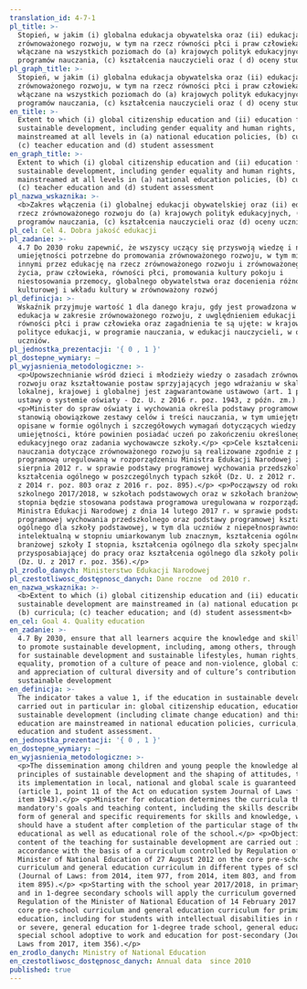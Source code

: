 ```yaml
---
translation_id: 4-7-1
pl_title: >-
  Stopień, w jakim (i) globalna edukacja obywatelska oraz (ii) edukacja na rzecz
  zrównoważonego rozwoju, w tym na rzecz równości płci i praw człowieka, są
  włączane na wszystkich poziomach do (a) krajowych polityk edukacyjnych, (b)
  programów nauczania, (c) kształcenia nauczycieli oraz ( d) oceny studentów
pl_graph_title: >-
  Stopień, w jakim (i) globalna edukacja obywatelska oraz (ii) edukacja na rzecz
  zrównoważonego rozwoju, w tym na rzecz równości płci i praw człowieka, są
  włączane na wszystkich poziomach do (a) krajowych polityk edukacyjnych, (b)
  programów nauczania, (c) kształcenia nauczycieli oraz ( d) oceny studentów
en_title: >-
  Extent to which (i) global citizenship education and (ii) education for
  sustainable development, including gender equality and human rights, are
  mainstreamed at all levels in (a) national education policies, (b) curricula,
  (c) teacher education and (d) student assessment
en_graph_title: >-
  Extent to which (i) global citizenship education and (ii) education for
  sustainable development, including gender equality and human rights, are
  mainstreamed at all levels in (a) national education policies, (b) curricula,
  (c) teacher education and (d) student assessment
pl_nazwa_wskaznika: >-
  <b>Zakres włączenia (i) globalnej edukacji obywatelskiej oraz (ii) edukacji na
  rzecz zrównoważonego rozwoju do (a) krajowych polityk edukacyjnych, (b)
  programów nauczania, (c) kształcenia nauczycieli oraz (d) oceny uczniów</b>
pl_cel: Cel 4. Dobra jakość edukacji
pl_zadanie: >-
  4.7 Do 2030 roku zapewnić, że wszyscy uczący się przyswoją wiedzę i nabędą
  umiejętności potrzebne do promowania zrównoważonego rozwoju, w tym między
  innymi przez edukację na rzecz zrównoważonego rozwoju i zrównoważonego stylu
  życia, praw człowieka, równości płci, promowania kultury pokoju i
  niestosowania przemocy, globalnego obywatelstwa oraz docenienia różnorodności
  kulturowej i wkładu kultury w zrównoważony rozwój
pl_definicja: >-
  Wskaźnik przyjmuje wartość 1 dla danego kraju, gdy jest prowadzona w nim
  edukacja w zakresie zrównoważonego rozwoju, z uwględnieniem edukacji na rzecz
  równości płci i praw człowieka oraz zagadnienia te są ujęte: w krajowej
  polityce edukacji, w programie nauczania, w edukacji nauczycieli, w ocenianiu
  uczniów.
pl_jednostka_prezentacji: '{ 0 , 1 }'
pl_dostepne_wymiary: –
pl_wyjasnienia_metodologiczne: >-
  <p>Upowszechnianie wśród dzieci i młodzieży wiedzy o zasadach zrównoważonego
  rozwoju oraz kształtowanie postaw sprzyjających jego wdrażaniu w skali
  lokalnej, krajowej i globalnej jest zagwarantowane ustawowo (art. 1 pkt 11
  ustawy o systemie oświaty - Dz. U. z 2016 r. poz. 1943, z późn. zm.).</p>
  <p>Minister do spraw oświaty i wychowania określa podstawy programowe, które
  stanowią obowiązkowe zestawy celów i treści nauczania, w tym umiejętności,
  opisane w formie ogólnych i szczegółowych wymagań dotyczących wiedzy i
  umiejętności, które powinien posiadać uczeń po zakończeniu określonego etapu
  edukacyjnego oraz zadania wychowawcze szkoły.</p> <p>Cele kształcenia i treści
  nauczania dotyczące zrównoważonego rozwoju są realizowane zgodnie z podstawą
  programową uregulowaną w rozporządzeniu Ministra Edukacji Narodowej z dnia 27
  sierpnia 2012 r. w sprawie podstawy programowej wychowania przedszkolnego oraz
  kształcenia ogólnego w poszczególnych typach szkół (Dz. U. z 2012 r. poz. 977,
  z 2014 r. poz. 803 oraz z 2016 r. poz. 895).</p> <p>Począwszy od roku
  szkolnego 2017/2018, w szkołach podstawowych oraz w szkołach branżowych I
  stopnia będzie stosowana podstawa programowa uregulowana w rozporządzeniu
  Ministra Edukacji Narodowej z dnia 14 lutego 2017 r. w sprawie podstawy
  programowej wychowania przedszkolnego oraz podstawy programowej kształcenia
  ogólnego dla szkoły podstawowej, w tym dla uczniów z niepełnosprawnością
  intelektualną w stopniu umiarkowanym lub znacznym, kształcenia ogólnego dla
  branżowej szkoły I stopnia, kształcenia ogólnego dla szkoły specjalnej
  przysposabiającej do pracy oraz kształcenia ogólnego dla szkoły policealnej
  (Dz. U. z 2017 r. poz. 356).</p>
pl_zrodlo_danych: Ministerstwo Edukacji Narodowej
pl_czestotliwosc_dostępnosc_danych: Dane roczne  od 2010 r.
en_nazwa_wskaznika: >-
  <b>Extent to which (i) global citizenship education and (ii) education for
  sustainable development are mainstreamed in (a) national education policies;
  (b) curricula; (c) teacher education; and (d) student assessment<b>
en_cel: Goal 4. Quality education
en_zadanie: >-
  4.7 By 2030, ensure that all learners acquire the knowledge and skills needed
  to promote sustainable development, including, among others, through education
  for sustainable development and sustainable lifestyles, human rights, gender
  equality, promotion of a culture of peace and non-violence, global citizenship
  and appreciation of cultural diversity and of culture’s contribution to
  sustainable development
en_definicja: >-
  The indicator takes a value 1, if the education in sustainable development is
  carried out in particular in: global citizenship education, education for
  sustainable development (including climate change education) and this
  education are mainstreamed in national education policies, curricula, teacher
  education and student assessment.
en_jednostka_prezentacji: '{ 0 , 1 }'
en_dostepne_wymiary: –
en_wyjasnienia_metodologiczne: >-
  <p>The dissemination among children and young people the knowledge about the
  principles of sustainable development and the shaping of attitudes, to foster
  its implementation in local, national and global scale is guaranteed by law
  (article 1, point 11 of the Act on education system Journal of Laws from 2016,
  item 1943).</p> <p>Minister for education determines the curricula that are
  mandatory's goals and teaching content, including the skills described in the
  form of general and specific requirements for skills and knowledge, which
  should have a student after completion of the particular stage of the
  educational as well as educational role of the school.</p> <p>Objectives and
  content of the teaching for sustainable development are carried out in
  accordance with the basis of a curriculum controlled by Regulation of the
  Minister of National Education of 27 August 2012 on the core pre-school
  curriculum and general education curriculum in different types of schools
  (Journal of Laws: from 2014, item 977, from 2014, item 803, and from 2016,
  item 895).</p> <p>Starting with the school year 2017/2018, in primary schools
  and in 1-degree secondary schools will apply the curriculum governed by
  Regulation of the Minister of National Education of 14 February 2017 on the
  core pre-school curriculum and general education curriculum for primary
  education, including for students with intellectual disabilities in moderate
  or severe, general education for 1-degree trade school, general education for
  special school adoptive to work and education for post-secondary (Journal of
  Laws from 2017, item 356).</p>
en_zrodlo_danych: Ministry of National Education
en_czestotliwosc_dostępnosc_danych: Annual data  since 2010
published: true
---
```

